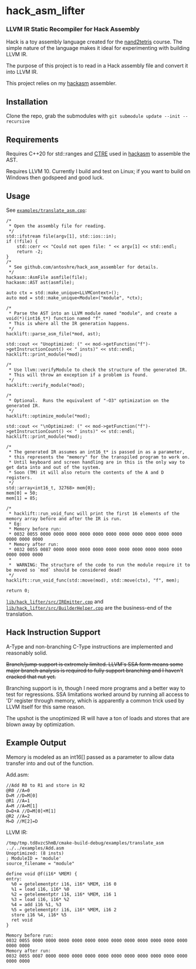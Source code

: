 # hack_asm_lifter
### LLVM IR Static Recompiler for Hack Assembly

Hack is a toy assembly language created for the [nand2tetris](https://www.nand2tetris.org/) course.  The simple nature of the language makes it ideal for experimenting with building LLVM IR.

The purpose of this project is to read in a Hack assembly file and convert it into LLVM IR.

This project relies on my [hackasm](https://github.com/antoshre/hack_asm_assembler) assembler.

## Installation

Clone the repo, grab the submodules with `git submodule update --init --recursive`

## Requirements 

Requires C++20 for std::ranges and [CTRE](https://github.com/hanickadot/compile-time-regular-expressions) used in [hackasm](https://github.com/antoshre/hack_asm_assembler) to assemble the AST.

Requires LLVM 10.  Currently I build and test on Linux; if you want to build on Windows then godspeed and good luck.

## Usage

See
[`examples/translate_asm.cpp`](https://github.com/antoshre/hack_asm_lifter/blob/master/examples/translate_asm.cpp):
```
/*
 * Open the assembly file for reading.
 */
std::ifstream file(argv[1], std::ios::in);
if (!file) {
    std::cerr << "Could not open file: " << argv[1] << std::endl;
    return -2;
}
/*
 * See github.com/antoshre/hack_asm_assembler for details.
 */
hackasm::AsmFile asmfile(file);
hackasm::AST ast(asmfile);

auto ctx = std::make_unique<LLVMContext>();
auto mod = std::make_unique<Module>("module", *ctx);

/*
 * Parse the AST into an LLVM module named "module", and create a void(*)(int16_t*) function named "f".
 * This is where all the IR generation happens.
 */
hacklift::parse_asm_file(*mod, ast);

std::cout << "Unoptimized: (" << mod->getFunction("f")->getInstructionCount() << " insts)" << std::endl;
hacklift::print_module(*mod);

/*
 * Use llvm::verifyModule to check the structure of the generated IR.
 * This will throw an exception if a problem is found.
 */
hacklift::verify_module(*mod);

/*
 * Optional.  Runs the equivalent of "-O3" optimization on the generated IR.
 */
hacklift::optimize_module(*mod);

std::cout << "\nOptimized: (" << mod->getFunction("f")->getInstructionCount() << " insts)" << std::endl;
hacklift::print_module(*mod);

/*
 * The generated IR assumes an int16_t* is passed in as a parameter,
 * this represents the "memory" for the transpiled program to work on.
 * Until keyboard and screen handling are in this is the only way to get data into and out of the system.
 * Soon (TM) it will also return the contents of the A and D registers.
 */
std::array<int16_t, 32768> mem{0};
mem[0] = 50;
mem[1] = 85;

/*
 * hacklift::run_void_func will print the first 16 elements of the memory array before and after the IR is run.
 * Eg:
 * Memory before run:
 * 0032 0055 0000 0000 0000 0000 0000 0000 0000 0000 0000 0000 0000 0000 0000 0000 
 * Memory after run:
 * 0032 0055 0087 0000 0000 0000 0000 0000 0000 0000 0000 0000 0000 0000 0000 0000
 *  
 *  WARNING: The structure of the code to run the module require it to be moved so `mod` should be considered dead!
 */
hacklift::run_void_func(std::move(mod), std::move(ctx), "f", mem);

return 0;
```

[`lib/hack_lifter/src/IREmitter.cpp`](https://github.com/antoshre/hack_asm_lifter/blob/master/lib/hack_lifter/src/IREmitter.cpp)
and
[`lib/hack_lifter/src/BuilderHelper.cpp`](https://github.com/antoshre/hack_asm_lifter/blob/master/lib/hack_lifter/src/BuilderHelper.cpp)
are the business-end of the translation.

## Hack Instruction Support

A-Type and non-branching C-Type instructions are implemented and reasonably solid.

~~Branch/jump support is extremely limited.  LLVM's SSA form means some major branch analysis is required to fully support branching and I haven't cracked that nut yet.~~

Branching support is in, though I need more programs and a better way to test for regressions.  SSA limitations worked around by
running all access to 'D' register through memory, which is apparently a common trick used by LLVM itself for this same reason.

The upshot is the unoptimized IR will have a ton of loads and stores that are blown away by optimization.

## Example Output

Memory is modeled as an int16[] passed as a parameter to allow data transfer into and out of the function.

Add.asm:
```
//Add R0 to R1 and store in R2
@R0 //A=0
D=M //D=M[0]
@R1 //A=1
A=M //A=M[1]
D=D+A //D=M[0]+M[1]
@R2 //A=2
M=D //M[2]=D
```
LLVM IR:
```
/tmp/tmp.td8vzcShmB/cmake-build-debug/examples/translate_asm ../../examples/Add.asm
Unoptimized: (8 insts)
; ModuleID = 'module'
source_filename = "module"

define void @f(i16* %MEM) {
entry:
  %0 = getelementptr i16, i16* %MEM, i16 0
  %1 = load i16, i16* %0
  %2 = getelementptr i16, i16* %MEM, i16 1
  %3 = load i16, i16* %2
  %4 = add i16 %1, %3
  %5 = getelementptr i16, i16* %MEM, i16 2
  store i16 %4, i16* %5
  ret void
}

Memory before run:
0032 0055 0000 0000 0000 0000 0000 0000 0000 0000 0000 0000 0000 0000 0000 0000 
Memory after run:
0032 0055 0087 0000 0000 0000 0000 0000 0000 0000 0000 0000 0000 0000 0000 0000 
```

